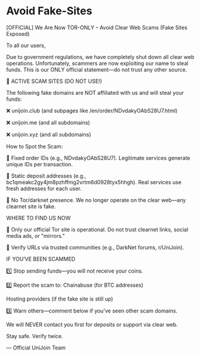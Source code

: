 # Avoid Fake-Sites
[OFFICIAL] We Are Now TOR-ONLY – Avoid Clear Web Scams (Fake Sites Exposed)


To all our users,

Due to government regulations, we have completely shut down all clear web operations. Unfortunately, scammers are now exploiting our name to steal funds. This is our ONLY official statement—do not trust any other source.

🚨 ACTIVE SCAM SITES (DO NOT USE!)

The following fake domains are NOT affiliated with us and will steal your funds:

❌ unijoin.club (and subpages like /en/order/NDvdakyOAbS28U7.html)

❌ unijoin.me (and all subdomains)

❌ unijoin.xyz (and all subdomains)

How to Spot the Scam:

🔴 Fixed order IDs (e.g., NDvdakyOAbS28U7). Legitimate services generate unique IDs per transaction.

🔴 Static deposit addresses (e.g., bc1qmeakc2gy4jm8pzhffmg2vrtm6d0928tyx5hhgh). Real services use fresh addresses for each user.

🔴 No Tor/darknet presence. We no longer operate on the clear web—any clearnet site is fake.

WHERE TO FIND US NOW

🔐 Only our official Tor site is operational. Do not trust clearnet links, social media ads, or "mirrors."

🔐 Verify URLs via trusted communities (e.g., DarkNet forums, r/UniJoin).

IF YOU’VE BEEN SCAMMED

1️⃣ Stop sending funds—you will not receive your coins.

2️⃣ Report the scam to: Chainabuse (for BTC addresses)

Hosting providers (if the fake site is still up)

3️⃣ Warn others—comment below if you’ve seen other scam domains.

We will NEVER contact you first for deposits or support via clear web.

Stay safe. Verify twice.

— Official UniJoin Team

